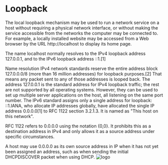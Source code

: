 # Loopback
The local loopback mechanism may be used to run a network service on a host without requiring a physical network interface, or without making the service accessible from the networks the computer may be connected to. For example, a locally installed website may be accessed from a Web browser by the URL http://localhost to display its home page.

The name localhost normally resolves to the IPv4 loopback address 127.0.0.1, and to the IPv6 loopback address ::1.[1]

Name resolution
IPv4 network standards reserve the entire address block 127.0.0.0/8 (more than 16 million addresses) for loopback purposes.[2] That means any packet sent to any of those addresses is looped back. The address 127.0.0.1 is the standard address for IPv4 loopback traffic; the rest are not supported by all operating systems. However, they can be used to set up multiple server applications on the host, all listening on the same port number. The IPv6 standard assigns only a single address for loopback: ::1.IANA, who allocate IP addresses globally, have allocated the single IP address 0.0.0.0[1] to RFC 1122 section 3.2.1.3. It is named as "This host on this network".

RFC 1122 refers to 0.0.0.0 using the notation {0,0}. It prohibits this as a destination address in IPv4 and only allows it as a source address under specific circumstances.

A host may use 0.0.0.0 as its own source address in IP when it has not yet been assigned an address, such as when sending the initial DHCPDISCOVER packet when using DHCP.
![logo](https://upload.wikimedia.org/wikipedia/commons/thumb/3/3f/Internet_map_1024_-_transparent%2C_inverted.png/150px-Internet_map_1024_-_transparent%2C_inverted.png)



